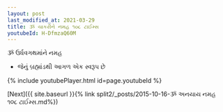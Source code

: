 ```yaml
---
layout: post
last_modified_at: 2021-03-29
title: ૐ ચાકરીને નમહ ૧૦૮ ટાઈમ્સ
youtubeId: H-DfmzaQ60M
---
```

 
 
 ૐ ઉર્ધવગથમાંને નમહ  
 
 -  જેનું બ્રહ્માંડથી આગળ એક સ્વરૂપ છે 
 
  
 
  
 
 
 
 
 
 


{% include youtubePlayer.html id=page.youtubeId %}
 
[Next]({{ site.baseurl }}{% link  split2/_posts/2015-10-16-ૐ અનયાય નમહ  ૧૦૮ ટાઈમ્સ.md%})
 
